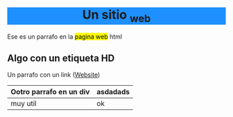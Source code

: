 
 <head>
  <link rel="icon" type="image/png" href="icon.png">
 </head>

  <h1 style="text-align:center; background-color:DodgerBlue;">Un sitio <sub>web</sub> </h1>
  <div>
   <p> Ese es un parrafo en la <mark>pagina web</mark> html</p>
  </div>
  <div>
   <h2>Algo con un etiqueta HD</h2>
  </div>
  <div>
   <p>Un parrafo con un link (<a href="https://skoll43.github.io/texto/">Website</a>)</p>
  </div>

|Ootro parrafo en un  div|asdadads|
|------------------------|--------|
|muy util                |ok      |


   


<!--stackedit_data:
eyJoaXN0b3J5IjpbMjE1NzUyMDg4LC0xODM0NDM5Mzc3LC0xOD
UxMjk4NTRdfQ==
-->